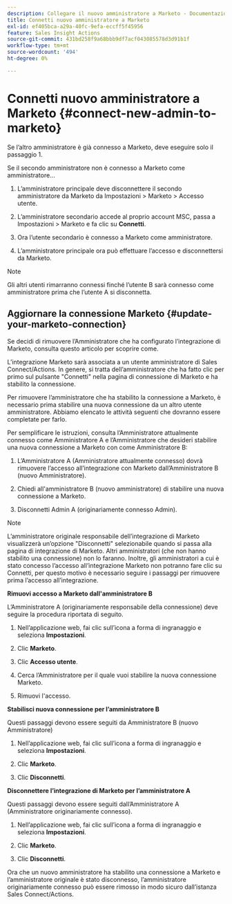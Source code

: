 ```yaml
---
description: Collegare il nuovo amministratore a Marketo - Documentazione di Marketo - Documentazione del prodotto
title: Connetti nuovo amministratore a Marketo
exl-id: ef405bca-a29a-40fc-9efa-eccff5f45956
feature: Sales Insight Actions
source-git-commit: 431bd258f9a68bbb9df7acf043085578d3d91b1f
workflow-type: tm+mt
source-wordcount: '494'
ht-degree: 0%

---
```


# Connetti nuovo amministratore a Marketo {#connect-new-admin-to-marketo}

Se l’altro amministratore è già connesso a Marketo, deve eseguire solo il passaggio 1.

Se il secondo amministratore non è connesso a Marketo come amministratore...

1. L’amministratore principale deve disconnettere il secondo amministratore da Marketo da Impostazioni > Marketo > Accesso utente.

1. L’amministratore secondario accede al proprio account MSC, passa a Impostazioni > Marketo e fa clic su **Connetti**.

1. Ora l’utente secondario è connesso a Marketo come amministratore.

1. L’amministratore principale ora può effettuare l’accesso e disconnettersi da Marketo.

>[!NOTE]
>
>Gli altri utenti rimarranno connessi finché l’utente B sarà connesso come amministratore prima che l’utente A si disconnetta.

## Aggiornare la connessione Marketo {#update-your-marketo-connection}

Se decidi di rimuovere l’Amministratore che ha configurato l’integrazione di Marketo, consulta questo articolo per scoprire come.

L’integrazione Marketo sarà associata a un utente amministratore di Sales Connect/Actions. In genere, si tratta dell’amministratore che ha fatto clic per primo sul pulsante &quot;Connetti&quot; nella pagina di connessione di Marketo e ha stabilito la connessione.

Per rimuovere l’amministratore che ha stabilito la connessione a Marketo, è necessario prima stabilire una nuova connessione da un altro utente amministratore. Abbiamo elencato le attività seguenti che dovranno essere completate per farlo.

Per semplificare le istruzioni, consulta l’Amministratore attualmente connesso come Amministratore A e l’Amministratore che desideri stabilire una nuova connessione a Marketo con come Amministratore B:

1. L’Amministratore A (Amministratore attualmente connesso) dovrà rimuovere l’accesso all’integrazione con Marketo dall’Amministratore B (nuovo Amministratore).

1. Chiedi all&#39;amministratore B (nuovo amministratore) di stabilire una nuova connessione a Marketo.

1. Disconnetti Admin A (originariamente connesso Admin).

>[!NOTE]
>
>L’amministratore originale responsabile dell’integrazione di Marketo visualizzerà un’opzione &quot;Disconnetti&quot; selezionabile quando si passa alla pagina di integrazione di Marketo. Altri amministratori (che non hanno stabilito una connessione) non lo faranno. Inoltre, gli amministratori a cui è stato concesso l’accesso all’integrazione Marketo non potranno fare clic su Connetti, per questo motivo è necessario seguire i passaggi per rimuovere prima l’accesso all’integrazione.

**Rimuovi accesso a Marketo dall&#39;amministratore B**

L’Amministratore A (originariamente responsabile della connessione) deve seguire la procedura riportata di seguito.

1. Nell’applicazione web, fai clic sull’icona a forma di ingranaggio e seleziona **Impostazioni**.

1. Clic **Marketo**.

1. Clic **Accesso utente**.

1. Cerca l’Amministratore per il quale vuoi stabilire la nuova connessione Marketo.

1. Rimuovi l&#39;accesso.

**Stabilisci nuova connessione per l’amministratore B**

Questi passaggi devono essere seguiti da Amministratore B (nuovo Amministratore)

1. Nell’applicazione web, fai clic sull’icona a forma di ingranaggio e seleziona **Impostazioni**.

1. Clic **Marketo**.

1. Clic **Disconnetti**.

**Disconnettere l’integrazione di Marketo per l’amministratore A**

Questi passaggi devono essere seguiti dall’Amministratore A (Amministratore originariamente connesso).

1. Nell’applicazione web, fai clic sull’icona a forma di ingranaggio e seleziona **Impostazioni**.

1. Clic **Marketo**.

1. Clic **Disconnetti**.

Ora che un nuovo amministratore ha stabilito una connessione a Marketo e l’amministratore originale è stato disconnesso, l’amministratore originariamente connesso può essere rimosso in modo sicuro dall’istanza Sales Connect/Actions.
